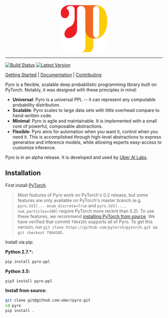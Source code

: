 <div align="center">
  <a href="http://pyro.ai"> <img width="150px" height="150px" src="docs/source/_static/img/pyro_logo.png"></a>
</div>

----------------------------------------------------------------

[![Build Status](https://travis-ci.com/uber/pyro.svg?token=LrMxkQNuTGCmwphBqyVs&branch=dev)](https://travis-ci.com/uber/pyro)
[![Latest Version](https://badge.fury.io/py/pyro-ppl.svg)](https://pypi.python.org/pypi/pyro-ppl)


[Getting Started](http://pyro.ai/examples) | [Documentation](http://docs.pyro.ai/) | [Contributing](CONTRIBUTING.md)

Pyro is a flexible, scalable deep probabilistic programming library built on PyTorch.  Notably, it was designed with these principles in mind:
- **Universal**: Pyro is a universal PPL -- it can represent any computable probability distribution.
- **Scalable**: Pyro scales to large data sets with little overhead compare to hand-written code.
- **Minimal**: Pyro is agile and maintainable. It is implemented with a small core of powerful, composable abstractions.
- **Flexible**: Pyro aims for automation when you want it, control when you need it. This is accomplished through high-level abstractions to express generative and inference models, while allowing experts easy-access to customize inference.

Pyro is in an alpha release.  It is developed and used by [Uber AI Labs](http://uber.ai).

## Installation

First install [PyTorch](http://pytorch.org/).

> Most features of Pyro work on PyTorch's 0.2 release, but some features are
> only available on PyTorch's master branch (e.g. `pyro.SVI(... enum_discrete=True` and
> `pyro.SVI(..., num_particles=100)` require PyTorch more recent than 0.2). To use
> these features, we recommend [installing PyTorch from source](). We have verified that
> commit `f964105` supports all of Pyro. To get this version, run
> `git clone https://github.com/pytorch/pytorch.git && git checkout f964105`.

Install via pip:

**Python 2.7.\*:**
```sh
pip install pyro-ppl
```

**Python 3.5:**
```
pip3 install pyro-ppl
```

**Install from source:**
```sh
git clone git@github.com:uber/pyro.git
cd pyro
pip install .
```
